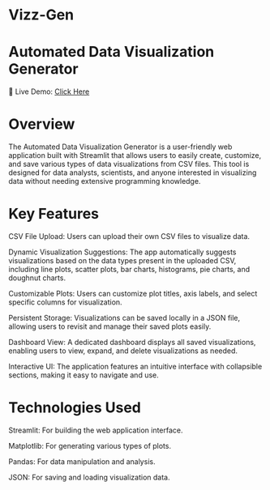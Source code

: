 # Vizz-Gen
# Automated Data Visualization Generator 

🔗 Live Demo: [Click Here](https://vizz-gen-g6zc8mmrhfqdmcpwc39zpz.streamlit.app/) 


# Overview

The Automated Data Visualization Generator is a user-friendly web application built with Streamlit that allows users to easily create, customize, and save various types of data visualizations from CSV files. This tool is designed for data analysts, scientists, and anyone interested in visualizing data without needing extensive programming knowledge.


# Key Features

CSV File Upload: Users can upload their own CSV files to visualize data.

Dynamic Visualization Suggestions: The app automatically suggests visualizations based on the data types present in the uploaded CSV, including line plots, scatter plots, bar charts, histograms, pie charts, and doughnut charts.

Customizable Plots: Users can customize plot titles, axis labels, and select specific columns for visualization.

Persistent Storage: Visualizations can be saved locally in a JSON file, allowing users to revisit and manage their saved plots easily.

Dashboard View: A dedicated dashboard displays all saved visualizations, enabling users to view, expand, and delete visualizations as needed.

Interactive UI: The application features an intuitive interface with collapsible sections, making it easy to navigate and use.


# Technologies Used

Streamlit: For building the web application interface.

Matplotlib: For generating various types of plots.

Pandas: For data manipulation and analysis.

JSON: For saving and loading visualization data.
